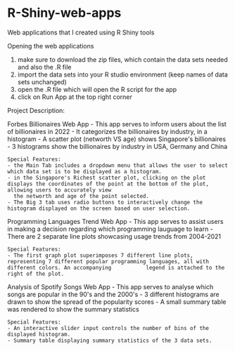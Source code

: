# R-Shiny-web-apps
Web applications that I created using R Shiny tools

Opening the web applications
1. make sure to download the zip files, which contain the data sets needed and also the .R file 
2. import the data sets into your R studio environment (keep names of data sets unchanged)
3. open the .R file which will open the R script for the app
4. click on Run App at the top right corner

Project Description:

Forbes Billionaires Web App
    - This app serves to inform users about the list of billionaires in 2022
    - It categorizes the billionaires by industry, in a histogram
    - A scatter plot (networth VS age) shows Singapore's billionaires
    - 3 histograms show the billionaires by industry in USA, Germany and China
    
    Special Features:
    - the Main Tab includes a dropdown menu that allows the user to select which data set is to be displayed as a histogram.
    - in the Singapore's Richest scatter plot, clicking on the plot displays the coordinates of the point at the bottom of the plot, allowing users to accurately view 
      the networth and age of the point selected.
    - The Big 3 tab uses radio buttons to interactively change the histogram displayed on the screen based on user selection.

Programming Languages Trend Web App
    - This app serves to assist users in making a decision regarding which programming lauguage to learn
    - There are 2 separate line plots showcasing usage trends from 2004-2021
    
    Special Features:
    - The first graph plot superimposes 7 different line plots, representing 7 different popular programming languages, all with different colors. An accompanying           legend is attached to the right of the plot.
      
Analysis of Spotify Songs Web App
    - This app serves to analyse which songs are popular in the 90's and the 2000's
    - 3 different histograms are drawn to show the spread of the popularity scores
    - A small summary table was rendered to show the summary statistics 
    
    Special Features:
    - An interactive slider input controls the number of bins of the displayed histogram.
    - Summary table displaying summary statistics of the 3 data sets.


